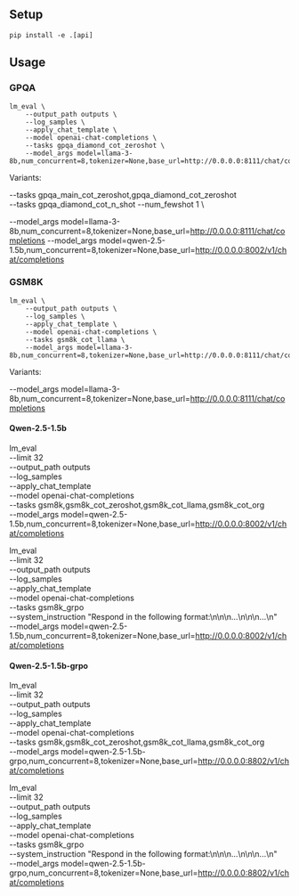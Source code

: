 ## Setup

```
pip install -e .[api]
```

## Usage


### GPQA

```
lm_eval \
    --output_path outputs \
    --log_samples \
    --apply_chat_template \
    --model openai-chat-completions \
    --tasks gpqa_diamond_cot_zeroshot \
    --model_args model=llama-3-8b,num_concurrent=8,tokenizer=None,base_url=http://0.0.0.0:8111/chat/completions
```

Variants:

--tasks gpqa_main_cot_zeroshot,gpqa_diamond_cot_zeroshot \
--tasks gpqa_diamond_cot_n_shot --num_fewshot 1 \

--model_args model=llama-3-8b,num_concurrent=8,tokenizer=None,base_url=http://0.0.0.0:8111/chat/completions
--model_args model=qwen-2.5-1.5b,num_concurrent=8,tokenizer=None,base_url=http://0.0.0.0:8002/v1/chat/completions

### GSM8K

```
lm_eval \
    --output_path outputs \
    --log_samples \
    --apply_chat_template \
    --model openai-chat-completions \
    --tasks gsm8k_cot_llama \
    --model_args model=llama-3-8b,num_concurrent=8,tokenizer=None,base_url=http://0.0.0.0:8111/chat/completions
```

Variants:

--model_args model=llama-3-8b,num_concurrent=8,tokenizer=None,base_url=http://0.0.0.0:8111/chat/completions

#### Qwen-2.5-1.5b

lm_eval \
    --limit 32 \
    --output_path outputs \
    --log_samples \
    --apply_chat_template \
    --model openai-chat-completions \
    --tasks gsm8k,gsm8k_cot_zeroshot,gsm8k_cot_llama,gsm8k_cot_org \
    --model_args model=qwen-2.5-1.5b,num_concurrent=8,tokenizer=None,base_url=http://0.0.0.0:8002/v1/chat/completions

lm_eval \
    --limit 32 \
    --output_path outputs \
    --log_samples \
    --apply_chat_template \
    --model openai-chat-completions \
    --tasks gsm8k_grpo \
    --system_instruction "Respond in the following format:\n\n<reasoning>\n...\n</reasoning>\n<answer>\n...\n</answer>" \
    --model_args model=qwen-2.5-1.5b,num_concurrent=8,tokenizer=None,base_url=http://0.0.0.0:8002/v1/chat/completions

#### Qwen-2.5-1.5b-grpo

lm_eval \
    --limit 32 \
    --output_path outputs \
    --log_samples \
    --apply_chat_template \
    --model openai-chat-completions \
    --tasks gsm8k,gsm8k_cot_zeroshot,gsm8k_cot_llama,gsm8k_cot_org \
    --model_args model=qwen-2.5-1.5b-grpo,num_concurrent=8,tokenizer=None,base_url=http://0.0.0.0:8802/v1/chat/completions

lm_eval \
    --limit 32 \
    --output_path outputs \
    --log_samples \
    --apply_chat_template \
    --model openai-chat-completions \
    --tasks gsm8k_grpo \
    --system_instruction "Respond in the following format:\n\n<reasoning>\n...\n</reasoning>\n<answer>\n...\n</answer>" \
    --model_args model=qwen-2.5-1.5b-grpo,num_concurrent=8,tokenizer=None,base_url=http://0.0.0.0:8802/v1/chat/completions

